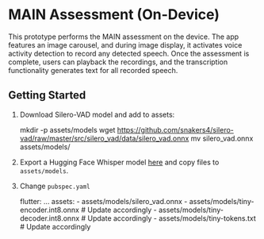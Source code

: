 # MAIN Assessment (On-Device)

This prototype performs the MAIN assessment on the device. The app features an image carousel, and during image display, it activates voice activity detection to record any detected speech. Once the assessment is complete, users can playback the recordings, and the transcription functionality generates text for all recorded speech.

## Getting Started

1. Download Silero-VAD model and add to assets:

    mkdir -p assets/models
    wget https://github.com/snakers4/silero-vad/raw/master/src/silero_vad/data/silero_vad.onnx
    mv silero_vad.onnx assets/models/

2. Export a Hugging Face Whisper model [here](../../scripts/whisper) and copy files to `assets/models`.

3. Change `pubspec.yaml`

    flutter:
    ...
        assets:
        - assets/models/silero_vad.onnx
        - assets/models/tiny-encoder.int8.onnx # Update accordingly
        - assets/models/tiny-decoder.int8.onnx # Update accordingly
        - assets/models/tiny-tokens.txt # Update accordingly
